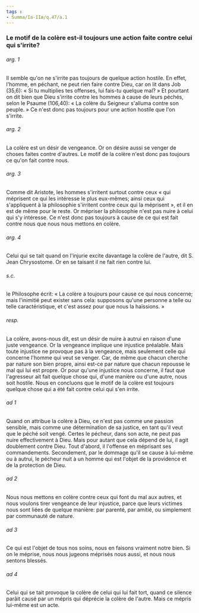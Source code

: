 ```yaml
---
tags : 
- Summa/Ia-IIæ/q.47/a.1
---
```


### Le motif de la colère est-il toujours une action faite contre celui qui s'irrite?

###### arg. 1
Il semble qu'on ne s'irrite pas toujours de quelque action hostile. En effet, l'homme, en péchant, ne peut rien faire contre Dieu, car on lit dans Job (35,6): « Si tu multiplies tes offenses, lui fais-tu quelque mal? » Et pourtant on dit bien que Dieu s'irrite contre les hommes à cause de leurs péchés, selon le Psaume (106,40): « La colère du Seigneur s'alluma contre son peuple. » Ce n'est donc pas toujours pour une action hostile que l'on s'irrite. 

###### arg. 2
La colère est un désir de vengeance. Or on désire aussi se venger de choses faites contre d'autres. Le motif de la colère n'est donc pas toujours ce qu'on fait contre nous. 

###### arg. 3
Comme dit Aristote, les hommes s'irritent surtout contre ceux « qui méprisent ce qui les intéresse le plus eux-mêmes; ainsi ceux qui s'appliquent à la philosophie s'irritent contre ceux qui la méprisent », et il en est de même pour le reste. Or mépriser la philosophie n'est pas nuire à celui qui s'y intéresse. Ce n'est donc pas toujours à cause de ce qui est fait contre nous que nous nous mettons en colère. 

###### arg. 4
Celui qui se tait quand on l'injurie excite davantage la colère de l'autre, dit S. Jean Chrysostome. Or en se taisant il ne fait rien contre lui. 

###### s.c.
le Philosophe écrit: « La colère a toujours pour cause ce qui nous concerne; mais l'inimitié peut exister sans cela: supposons qu'une personne a telle ou telle caractéristique, et c'est assez pour que nous la haïssions. » 

###### resp.
La colère, avons-nous dit, est un désir de nuire à autrui en raison d'une juste vengeance. Or la vengeance implique une injustice préalable. Mais toute injustice ne provoque pas à la vengeance, mais seulement celle qui concerne l'homme qui veut se venger. Car, de même que chacun cherche par nature son bien propre, ainsi est-ce par nature que chacun repousse le mal qui lui est propre. Or pour qu'une injustice nous concerne, il faut que l'agresseur ait fait quelque chose qui, d'une manière ou d'une autre, nous soit hostile. Nous en concluons que le motif de la colère est toujours quelque chose qui a été fait contre celui qui s'en irrite. 

###### ad 1
Quand on attribue la colère à Dieu, ce n'est pas comme une passion sensible, mais comme une détermination de sa justice, en tant qu'il veut que le péché soit vengé. Certes le pécheur, dans son acte, ne peut pas nuire effectivement à Dieu. Mais pour autant que cela dépend de lui, il agit doublement contre Dieu. Tout d'abord, il l'offense en méprisant ses commandements. Secondement, par le dommage qu'il se cause à lui-même ou à autrui, le pécheur nuit à un homme qui est l'objet de la providence et de la protection de Dieu. 

###### ad 2
Nous nous mettons en colère contre ceux qui font du mal aux autres, et nous voulons tirer vengeance de leur injustice, parce que leurs victimes nous sont liées de quelque manière: par parenté, par amitié, ou simplement par communauté de nature. 

###### ad 3
Ce qui est l'objet de tous nos soins, nous en faisons vraiment notre bien. Si on le méprise, nous nous jugeons méprisés nous aussi, et nous nous sentons blessés. 

###### ad 4
Celui qui se tait provoque la colère de celui qui lui fait tort, quand ce silence parâit causé par un mépris qui déprécie la colère de l'autre. Mais ce mépris lui-même est un acte. 

